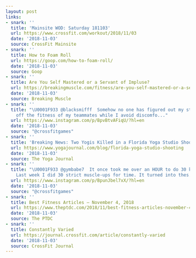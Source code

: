 ```yaml
---
layout: post
links:
- snark: ''
  title: 'Mainsite WOD: Saturday 181103'
  url: https://www.crossfit.com/workout/2018/11/03
  date: '2018-11-03'
  source: CrossFit Mainsite
- snark: ''
  title: How to Foam Roll
  url: https://goop.com/how-to-foam-roll/
  date: '2018-11-03'
  source: Goop
- snark: ''
  title: Are You Self Mastered or a Servant of Impluse?
  url: https://breakingmuscle.com/fitness/are-you-self-mastered-or-a-servant-of-impluse
  date: '2018-11-03'
  source: Breaking Muscle
- snark: ''
  title: "\U0001F933 @blacksmifff  Somehow no one has figured out my strategy of “coasting
    off the fitness of my teammates while I avoid discomfo..."
  url: https://www.instagram.com/p/BpvBtvAFiqU/?hl=en
  date: '2018-11-03'
  source: "@crossfitgames"
- snark: ''
  title: 'Breaking News: Two Yogis Killed in a Florida Yoga Studio Shooting'
  url: https://www.yogajournal.com/blog/florida-yoga-studio-shooting
  date: '2018-11-03'
  source: The Yoga Journal
- snark: ''
  title: "\U0001F933 @gymbabe7  It once took me over an HOUR to do 30 kipping MU....
    Last week I did 30 strict muscle-ups for time. It turned into thes..."
  url: https://www.instagram.com/p/BpunJbel7xX/?hl=en
  date: '2018-11-03'
  source: "@crossfitgames"
- snark: ''
  title: Best Fitness Articles — November 4, 2018
  url: https://www.theptdc.com/2018/11/best-fitness-articles-november-4-2018/
  date: '2018-11-03'
  source: The PTDC
- snark: ''
  title: Constantly Varied
  url: https://journal.crossfit.com/article/constantly-varied
  date: '2018-11-03'
  source: CrossFit Journal
---
```

